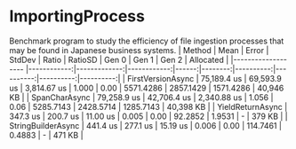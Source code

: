 # ImportingProcess
Benchmark program to study the efficiency of file ingestion processes that may be found in Japanese business systems.
|             Method |        Mean |        Error |      StdDev | Ratio | RatioSD |     Gen 0 |     Gen 1 |     Gen 2 | Allocated |
|------------------- |------------:|-------------:|------------:|------:|--------:|----------:|----------:|----------:|----------:|
|  FirstVersionAsync | 75,189.4 us |  69,593.9 us | 3,814.67 us | 1.000 |    0.00 | 5571.4286 | 2857.1429 | 1571.4286 | 40,946 KB |
|      SpanCharAsync | 79,258.9 us |  42,706.4 us | 2,340.88 us | 1.056 |    0.06 | 5285.7143 | 2428.5714 | 1285.7143 | 40,398 KB |
|   YieldReturnAsync |    347.3 us |     200.7 us |    11.00 us | 0.005 |    0.00 |   92.2852 |    1.9531 |         - |    379 KB |
| StringBuilderAsync |    441.4 us |     277.1 us |    15.19 us | 0.006 |    0.00 |  114.7461 |    0.4883 |         - |    471 KB |
